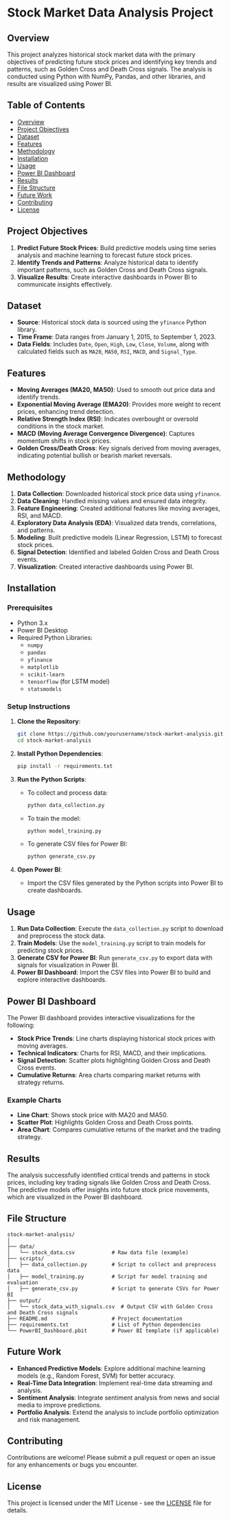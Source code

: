 
# Stock Market Data Analysis Project

## Overview

This project analyzes historical stock market data with the primary objectives of predicting future stock prices and identifying key trends and patterns, such as Golden Cross and Death Cross signals. The analysis is conducted using Python with NumPy, Pandas, and other libraries, and results are visualized using Power BI.

## Table of Contents

- [Overview](#overview)
- [Project Objectives](#project-objectives)
- [Dataset](#dataset)
- [Features](#features)
- [Methodology](#methodology)
- [Installation](#installation)
- [Usage](#usage)
- [Power BI Dashboard](#power-bi-dashboard)
- [Results](#results)
- [File Structure](#file-structure)
- [Future Work](#future-work)
- [Contributing](#contributing)
- [License](#license)

## Project Objectives

1. **Predict Future Stock Prices**: Build predictive models using time series analysis and machine learning to forecast future stock prices.
2. **Identify Trends and Patterns**: Analyze historical data to identify important patterns, such as Golden Cross and Death Cross signals.
3. **Visualize Results**: Create interactive dashboards in Power BI to communicate insights effectively.

## Dataset

- **Source**: Historical stock data is sourced using the `yfinance` Python library.
- **Time Frame**: Data ranges from January 1, 2015, to September 1, 2023.
- **Data Fields**: Includes `Date`, `Open`, `High`, `Low`, `Close`, `Volume`, along with calculated fields such as `MA20`, `MA50`, `RSI`, `MACD`, and `Signal_Type`.

## Features

- **Moving Averages (MA20, MA50)**: Used to smooth out price data and identify trends.
- **Exponential Moving Average (EMA20)**: Provides more weight to recent prices, enhancing trend detection.
- **Relative Strength Index (RSI)**: Indicates overbought or oversold conditions in the stock market.
- **MACD (Moving Average Convergence Divergence)**: Captures momentum shifts in stock prices.
- **Golden Cross/Death Cross**: Key signals derived from moving averages, indicating potential bullish or bearish market reversals.

## Methodology

1. **Data Collection**: Downloaded historical stock price data using `yfinance`.
2. **Data Cleaning**: Handled missing values and ensured data integrity.
3. **Feature Engineering**: Created additional features like moving averages, RSI, and MACD.
4. **Exploratory Data Analysis (EDA)**: Visualized data trends, correlations, and patterns.
5. **Modeling**: Built predictive models (Linear Regression, LSTM) to forecast stock prices.
6. **Signal Detection**: Identified and labeled Golden Cross and Death Cross events.
7. **Visualization**: Created interactive dashboards using Power BI.

## Installation

### Prerequisites

- Python 3.x
- Power BI Desktop
- Required Python Libraries:
  - `numpy`
  - `pandas`
  - `yfinance`
  - `matplotlib`
  - `scikit-learn`
  - `tensorflow` (for LSTM model)
  - `statsmodels`

### Setup Instructions

1. **Clone the Repository**:
   ```bash
   git clone https://github.com/yourusername/stock-market-analysis.git
   cd stock-market-analysis
   ```

2. **Install Python Dependencies**:
   ```bash
   pip install -r requirements.txt
   ```

3. **Run the Python Scripts**:
   - To collect and process data:
     ```bash
     python data_collection.py
     ```
   - To train the model:
     ```bash
     python model_training.py
     ```
   - To generate CSV files for Power BI:
     ```bash
     python generate_csv.py
     ```

4. **Open Power BI**:
   - Import the CSV files generated by the Python scripts into Power BI to create dashboards.

## Usage

1. **Run Data Collection**: Execute the `data_collection.py` script to download and preprocess the stock data.
2. **Train Models**: Use the `model_training.py` script to train models for predicting stock prices.
3. **Generate CSV for Power BI**: Run `generate_csv.py` to export data with signals for visualization in Power BI.
4. **Power BI Dashboard**: Import the CSV files into Power BI to build and explore interactive dashboards.

## Power BI Dashboard

The Power BI dashboard provides interactive visualizations for the following:

- **Stock Price Trends**: Line charts displaying historical stock prices with moving averages.
- **Technical Indicators**: Charts for RSI, MACD, and their implications.
- **Signal Detection**: Scatter plots highlighting Golden Cross and Death Cross events.
- **Cumulative Returns**: Area charts comparing market returns with strategy returns.

### Example Charts

- **Line Chart**: Shows stock price with MA20 and MA50.
- **Scatter Plot**: Highlights Golden Cross and Death Cross points.
- **Area Chart**: Compares cumulative returns of the market and the trading strategy.

## Results

The analysis successfully identified critical trends and patterns in stock prices, including key trading signals like Golden Cross and Death Cross. The predictive models offer insights into future stock price movements, which are visualized in the Power BI dashboard.

## File Structure

```
stock-market-analysis/
│
├── data/
│   └── stock_data.csv            # Raw data file (example)
├── scripts/
│   ├── data_collection.py        # Script to collect and preprocess data
│   ├── model_training.py         # Script for model training and evaluation
│   ├── generate_csv.py           # Script to generate CSVs for Power BI
├── output/
│   └── stock_data_with_signals.csv  # Output CSV with Golden Cross and Death Cross signals
├── README.md                     # Project documentation
├── requirements.txt              # List of Python dependencies
└── PowerBI_Dashboard.pbit        # Power BI template (if applicable)
```

## Future Work

- **Enhanced Predictive Models**: Explore additional machine learning models (e.g., Random Forest, SVM) for better accuracy.
- **Real-Time Data Integration**: Implement real-time data streaming and analysis.
- **Sentiment Analysis**: Integrate sentiment analysis from news and social media to improve predictions.
- **Portfolio Analysis**: Extend the analysis to include portfolio optimization and risk management.

## Contributing

Contributions are welcome! Please submit a pull request or open an issue for any enhancements or bugs you encounter.

## License

This project is licensed under the MIT License - see the [LICENSE](LICENSE) file for details.

